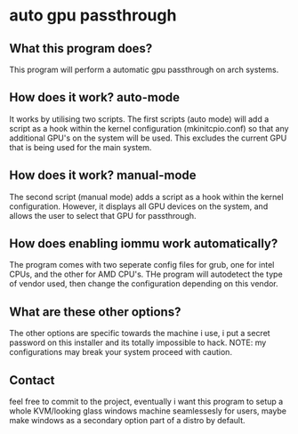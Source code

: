 # auto gpu passthrough 

## What this program does?
This program will perform a automatic gpu passthrough on arch systems.

## How does it work? auto-mode
It works by utilising two scripts. The first scripts (auto mode) will add a script as a hook within the kernel configuration (mkinitcpio.conf) so that any additional GPU's on the system will be used. This excludes the current GPU that is being used for the main system.

## How does it work? manual-mode
The second script (manual mode) adds a script as a hook within the kernel configuration. However, it displays all GPU devices on the system, and allows the user to select that GPU for passthrough.

## How does enabling iommu work automatically?
The program comes with two seperate config files for grub, one for intel CPUs, and the other for AMD CPU's. THe program will autodetect the type of vendor used, then change the configuration depending on this vendor.

## What are these other options?
The other options are specific towards the machine i use, i put a secret password on this installer and its totally impossible to hack. NOTE: my configurations may break your system proceed with caution.

## Contact
feel free to commit to the project, eventually i want this program to setup a whole KVM/looking glass windows machine seamlessesly for users, maybe make windows as a secondary option part of a distro by default. 
